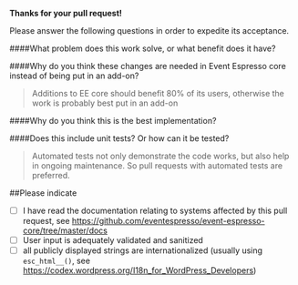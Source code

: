 
**Thanks for your pull request!**

Please answer the following questions in order to expedite its acceptance.

####What problem does this work solve, or what benefit does it have?

####Why do you think these changes are needed in Event Espresso core instead of being put in an add-on? 
> Additions to EE core should benefit 80% of its users, otherwise the work is probably best put in an add-on

####Why do you think this is the best implementation?

####Does this include unit tests? Or how can it be tested?
> Automated tests not only demonstrate the code works, but also help in ongoing maintenance. So pull requests with automated tests are preferred.

##Please indicate
* [ ] I have read the documentation relating to systems affected by this pull request, see https://github.com/eventespresso/event-espresso-core/tree/master/docs
* [ ] User input is adequately validated and sanitized
* [ ] all publicly displayed strings are internationalized (usually using `esc_html__()`, see https://codex.wordpress.org/I18n_for_WordPress_Developers)
